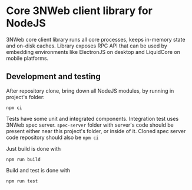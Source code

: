 # Core 3NWeb client library for NodeJS

3NWeb core client library runs all core processes, keeps in-memory state and on-disk caches. Library exposes RPC API that can be used by embedding environments like ElectronJS on desktop and LiquidCore on mobile platforms.


## Development and testing

After repository clone, bring down all NodeJS modules, by running in project's folder:
```
npm ci
```

Tests have some unit and integrated components. Integration test uses 3NWeb spec server. `spec-server` folder with server's code should be present either near this project's folder, or inside of it. Cloned spec server code repository should also be `npm ci`

Just build is done with
```
npm run build
```

Build and test is done with
```
npm run test
```
